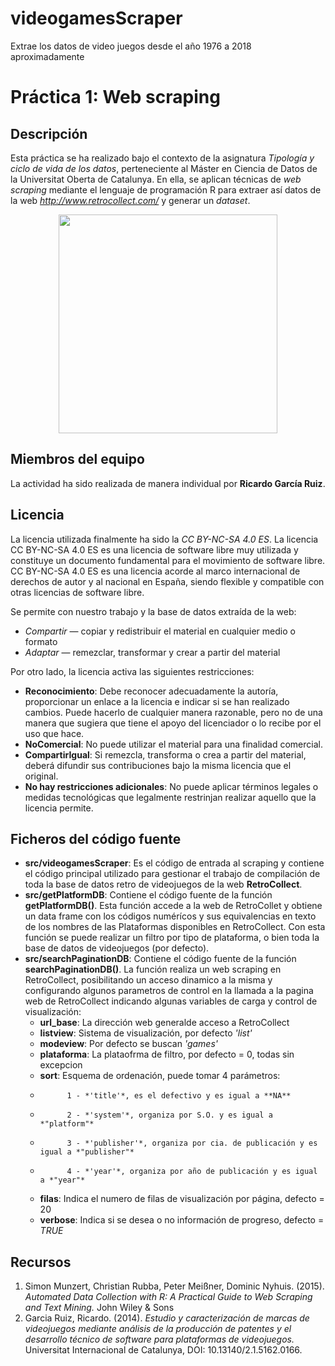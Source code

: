 # videogamesScraper
Extrae los datos de video juegos desde el año 1976 a 2018 aproximadamente

# Práctica 1: Web scraping

## Descripción

Esta práctica se ha realizado bajo el contexto de la asignatura _Tipología y ciclo de vida de los datos_, perteneciente al Máster en Ciencia de Datos de la Universitat Oberta de Catalunya. En ella, se aplican técnicas de _web scraping_ mediante el lenguaje de programación R para extraer así datos de la web _http://www.retrocollect.com/_ y generar un _dataset_.
<p align="center">
  <img src="http://www.retrocollect.com/videogamedatabase/public/images/various/RetroCollect-Logo.png" width="350"/>
</p>

## Miembros del equipo

La actividad ha sido realizada de manera individual por **Ricardo García Ruiz**.

## Licencia

La licencia utilizada finalmente ha sido la _CC BY-NC-SA 4.0 ES_.
La licencia CC BY-NC-SA 4.0 ES es una licencia de software libre muy utilizada y constituye un documento fundamental para el movimiento de software libre.
CC BY-NC-SA 4.0 ES es una licencia acorde al marco internacional de derechos de autor y al nacional en España, siendo flexible y compatible con otras licencias de software libre.

Se permite con nuestro trabajo y la base de datos extraída de la web:  

* *Compartir* — copiar y redistribuir el material en cualquier medio o formato
* *Adaptar* — remezclar, transformar y crear a partir del material

Por otro lado, la licencia activa las siguientes restricciones:  

* **Reconocimiento**: Debe reconocer adecuadamente la autoría, proporcionar un enlace a la licencia e indicar si se han realizado cambios. Puede hacerlo de cualquier manera razonable, pero no de una manera que sugiera que tiene el apoyo del licenciador o lo recibe por el uso que hace.
* **NoComercial**: No puede utilizar el material para una finalidad comercial.
* **CompartirIgual**: Si remezcla, transforma o crea a partir del material, deberá difundir sus contribuciones bajo la misma licencia que el original.
* **No hay restricciones adicionales**: No puede aplicar términos legales o medidas tecnológicas que legalmente restrinjan realizar aquello que la licencia permite.

## Ficheros del código fuente

* **src/videogamesScraper**: Es el código de entrada al scraping y contiene el código principal utilizado para gestionar el trabajo de compilación de toda la base de datos retro de videojuegos de la web **RetroCollect**.
* **src/getPlatformDB**: Contiene el código fuente de la función **getPlatformDB()**. Esta función accede a la web de RetroCollet y obtiene un data frame con los códigos numérícos y sus equivalencias en texto de los nombres de las Plataformas disponibles en RetroCollect. Con esta función se puede realizar un filtro por tipo de plataforma, o bien toda la base de datos de videojuegos (por defecto).
* **src/searchPaginationDB**: Contiene el código fuente de la función **searchPaginationDB()**. La función realiza un web scraping en RetroCollect, posibilitando un  acceso dinamico a la misma y configurando algunos parametros de control en la llamada a la pagina web de RetroCollect indicando algunas variables de carga y control de visualización:
  + **url_base**: La dirección web generalde acceso a RetroCollect
  + **listview**: Sistema de visualización, por defecto *'list'*
  + **modeview**:   Por defecto se buscan *'games'*
  + **plataforma**: La plataofrma de filtro, por defecto = 0, todas sin excepcion
  + **sort**:       Esquema de ordenación, puede tomar 4 parámetros:
  +           1 - *'title'*, es el defectivo y es igual a **NA**
  +           2 - *'system'*, organiza por S.O. y es igual a *"platform"*
  +           3 - *'publisher'*, organiza por cia. de publicación y es igual a *"publisher"*
  +           4 - *'year'*, organiza por año de publicación y es igual a *"year"*
  + **filas**:      Indica el numero de filas de visualización por página, defecto = 20
  + **verbose**:    Indica si se desea o no información de progreso, defecto = *TRUE*

## Recursos

1. Simon Munzert, Christian Rubba, Peter Meißner, Dominic Nyhuis. (2015). _Automated Data Collection with R: A Practical Guide to Web Scraping and Text Mining._ John Wiley & Sons
2. Garcia Ruiz, Ricardo. (2014). _Estudio y caracterización de marcas de videojuegos mediante análisis de la producción de patentes y el desarrollo técnico de software para plataformas de videojuegos._ Universitat Internacional de Catalunya, DOI: 10.13140/2.1.5162.0166. 
